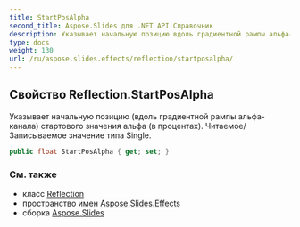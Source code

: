 ```yaml
---
title: StartPosAlpha
second_title: Aspose.Slides для .NET API Справочник
description: Указывает начальную позицию вдоль градиентной рампы альфа-канала стартового значения альфа в процентах. Читаемое/Записываемое значение типа Single.
type: docs
weight: 130
url: /ru/aspose.slides.effects/reflection/startposalpha/
---
```


## Свойство Reflection.StartPosAlpha

Указывает начальную позицию (вдоль градиентной рампы альфа-канала) стартового значения альфа (в процентах). Читаемое/Записываемое значение типа Single.

```csharp
public float StartPosAlpha { get; set; }
```

### См. также

* класс [Reflection](../../reflection)
* пространство имен [Aspose.Slides.Effects](../../reflection)
* сборка [Aspose.Slides](../../../)

<!-- DO NOT EDIT: сгенерировано xmldocmd для Aspose.Slides.dll -->